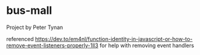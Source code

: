 # bus-mall

Project by Peter Tynan

referenced https://dev.to/em4nl/function-identity-in-javascript-or-how-to-remove-event-listeners-properly-1ll3 for help with removing event handlers